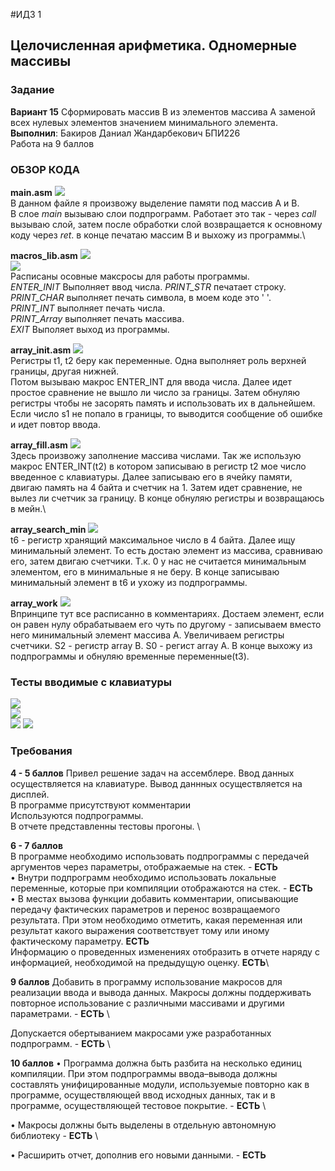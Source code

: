 #ИДЗ 1
## Целочисленная арифметика. Одномерные массивы
### Задание
**Вариант 15**
Сформировать массив B из элементов массива A заменой всех нулевых элементов значением минимального элемента.\
**Выполнил**: Бакиров Даниал Жандарбекович БПИ226\
Работа на 9 баллов 

### ОБЗОР КОДА
**main.asm**
<image src="/ИДЗ_1/images/main.png">\
В данном файле я произвожу выделение памяти под массив А и В.\
В слое _main_ вызываю слои подпрограмм. Работает это так - через _call_ вызываю слой, затем после обработки слой возвращается к основному коду через _ret_. в конце печатаю массим В и выхожу из программы.\



**macros_lib.asm**
<image src="/ИДЗ_1/images/macroslib2.png"> \
<image src="/ИДЗ_1/images/macroslib1.png"> \
Расписаны осовные максросы для работы программы.\
_ENTER_INIT_ Выполняет ввод числа.
_PRINT_STR_ печатает строку.
_PRINT_CHAR_ выполняет печать символа, в моем коде это ' '.\
_PRINT_INT_ выполняет печать числа.\
_PRINT_Array_ выполняет печать массива.\
_EXIT_ Выполяет выход из программы.



**array_init.asm**
<image src="/ИДЗ_1/images/arrayinit.png"> \
Регистры t1, t2 беру как переменные. Одна выполняет роль верхней границы, другая нижней.\
Потом вызываю макрос ENTER_INT для ввода числа. Далее идет простое сравнение не вышло ли число за границы. Затем обнуляю регистры чтобы не засорять память и использовать их в дальнейшем.\
Если число s1 не попало в границы, то выводится сообщение об ошибке и идет повтор ввода. 



**array_fill.asm**
<image src="/ИДЗ_1/images/arrayfill.png"> \
Здесь произвожу заполнение массива числами. Так же использую макрос ENTER_INT(t2) в котором записываю в регистр t2 мое число введенное с клавиатуры. Далее записываю его в ячейку памяти, двигаю память на 4 байта и счетчик на 1. Затем идет сравнение, не вылез ли счетчик за границу. В конце обнуляю регистры и возвращаюсь в мейн.\



**array_search_min**
<image src="/ИДЗ_1/images/arraysearchmin.png"> \
t6 - регистр хранящий максимальное число в 4 байта. Далее ищу минимальный элемент. То есть достаю элемент из массива, сравниваю его, затем двигаю счетчики. Т.к. 0 у нас не считается минимальным элементом, его в минимальные я не беру. В конце записываю минимальный элемент в t6 и ухожу из подпрограммы.



**array_work**
<image src="/ИДЗ_1/images/arraywork1.png"> \
Впринципе тут все расписанно в комментариях. Достаем элемент, если он равен нулу обрабатываем его чуть по другому - записываем вместо него минимальный элемент массива А. Увеличиваем регистры счетчики. S2 - регистр array B. S0 - регист array A. В конце выхожу из подпрограммы и обнуляю временные переменные(t3).


### Тесты вводимые с клавиатуры
<image src="/ИДЗ_1/images/testh1.png"> \
<image src="/ИДЗ_1/images/testh2.png"> \
<image src="/ИДЗ_1/images/testh3.png"> 
<image src="/ИДЗ_1/images/testh4.png"> 

### Требования
**4 - 5 баллов**
Привел решение задач на ассемблере. Ввод данных осуществляется на клавиатуре. Вывод даннных осуществляется на дисплей.\
В программе присутствуют комментарии\
Используются подпрограммы.\
В отчете представленны тестовы прогоны. \


**6 - 7 баллов**\
В программе необходимо использовать подпрограммы с передачей
аргументов через параметры, отображаемые на стек. - **ЕСТЬ** \
• Внутри подпрограмм необходимо использовать локальные переменные, которые при компиляции отображаются на стек. - **ЕСТЬ**\
• В местах вызова функции добавить комментарии, описывающие
передачу фактических параметров и перенос возвращаемого результата. При этом необходимо отметить, какая переменная или
результат какого выражения соответствует тому или иному фактическому параметру. **ЕСТЬ** \
Информацию о проведенных изменениях отобразить в отчете наряду с информацией, необходимой на предыдущую оценку. **ЕСТЬ**\


**9 баллов** 
Добавить в программу использование макросов для реализации
ввода и вывода данных. Макросы должны поддерживать повторное
использование с различными массивами и другими параметрами. - **ЕСТЬ** \

Допускается обертыванием макросами уже разработанных подпрограмм. - **ЕСТЬ** \

**10 баллов**
• Программа должна быть разбита на несколько единиц компиляции. При этом подпрограммы ввода–вывода должны составлять
унифицированные модули, используемые повторно как в программе, осуществляющей ввод исходных данных, так и в программе,
осуществляющей тестовое покрытие. - **ЕСТЬ** \

• Макросы должны быть выделены в отдельную автономную библиотеку - **ЕСТЬ** \

• Расширить отчет, дополнив его новыми данными. - **ЕСТЬ** 




